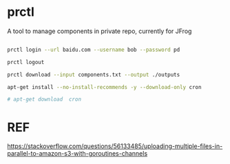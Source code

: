 # prctl
A tool to manage components in private repo, currently for JFrog





```bash

prctl login --url baidu.com --username bob --password pd
```

```bash
prctl logout

```


```bash
prctl download --input components.txt --output ./outputs 
```

```bash
apt-get install --no-install-recommends -y --download-only cron

# apt-get download  cron
```

# REF
https://stackoverflow.com/questions/56133485/uploading-multiple-files-in-parallel-to-amazon-s3-with-goroutines-channels

